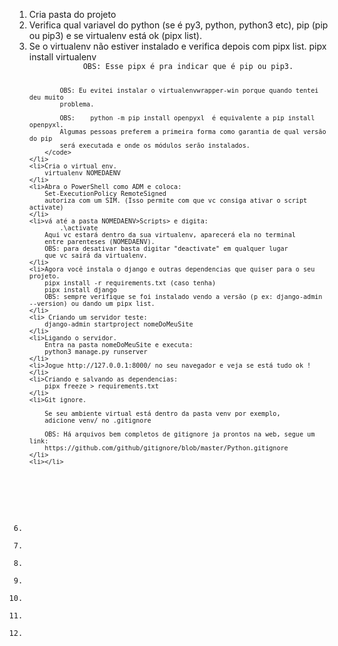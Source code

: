 <ol type="1">
	<li>Cria pasta do projeto</li>
	<li>Verifica qual variavel do python (se é py3, python, python3 etc), pip (pip ou pip3) e se virtualenv está ok (pipx list).</li>
	<li> Se o virtualenv não estiver instalado e verifica depois com pipx list.
		pipx install virtualenv
		<code>
			OBS: Esse pipx é pra indicar que é pip ou pip3.

			OBS: Eu evitei instalar o virtualenvwrapper-win porque quando tentei deu muito
			problema.

			OBS:	python -m pip install openpyxl  é equivalente a pip install openpyxl. 
			Algumas pessoas preferem a primeira forma como garantia de qual versão do pip 
			será executada e onde os módulos serão instalados.
		</code>
	</li>
	<li>Cria o virtual env.
		virtualenv NOMEDAENV 
	</li>
	<li>Abra o PowerShell como ADM e coloca:
		Set-ExecutionPolicy RemoteSigned
		autoriza com um SIM. (Isso permite com que vc consiga ativar o script activate)
	</li>
	<li>vá até a pasta NOMEDAENV>Scripts> e digita:
			.\activate
		Aqui vc estará dentro da sua virtualenv, aparecerá ela no terminal 
		entre parenteses (NOMEDAENV).
		OBS: para desativar basta digitar "deactivate" em qualquer lugar 
		que vc sairá da virtualenv.
	</li>
	<li>Agora você instala o django e outras dependencias que quiser para o seu projeto.
		pipx install -r requirements.txt (caso tenha)
		pipx install django
		OBS: sempre verifique se foi instalado vendo a versão (p ex: django-admin --version) ou dando um pipx list.
	</li>
	<li> Criando um servidor teste:
		django-admin startproject nomeDoMeuSite
	</li>
	<li>Ligando o servidor.
		Entra na pasta nomeDoMeuSite e executa:
		python3 manage.py runserver
	</li>
	<li>Jogue http://127.0.0.1:8000/ no seu navegador e veja se está tudo ok !</li>
	<li>Criando e salvando as dependencias:
		pipx freeze > requirements.txt
	</li>
	<li>Git ignore.

		Se seu ambiente virtual está dentro da pasta venv por exemplo, 
		adicione venv/ no .gitignore

		OBS: Há arquivos bem completos de gitignore ja prontos na web, segue um link:
		https://github.com/github/gitignore/blob/master/Python.gitignore
	</li>
	<li></li>

</ol>


6) 

7) 



8)

9) 

10) 

11) 
12) 